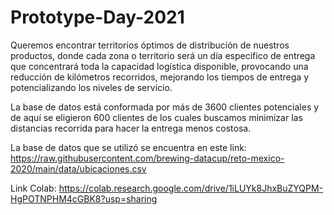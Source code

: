 # Prototype-Day-2021
Queremos encontrar territorios óptimos de distribución de nuestros productos, donde cada zona o territorio será un día especifico de entrega que concentrará toda la capacidad logística disponible, provocando una reducción de kilómetros recorridos, mejorando los tiempos de entrega y potencializando los niveles de servicio.

La base de datos está conformada por más de 3600 clientes potenciales y de aquí se eligieron 600 clientes de los cuales buscamos minimizar las distancias recorrida para hacer la entrega menos costosa.

La base de datos que se utilizó se encuentra en este link: https://raw.githubusercontent.com/brewing-datacup/reto-mexico-2020/main/data/ubicaciones.csv

Link Colab: https://colab.research.google.com/drive/1iLUYk8JhxBuZYQPM-HgPOTNPHM4cGBK8?usp=sharing
